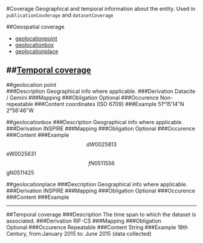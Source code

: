 #Coverage
Geographical and temporal information about the entity.
Used in `publicationCovderage` and `datasetCoverage`

##Geospatial coverage

- [geolocationpoint](#geolocation-point)
- [geolocationbox](#geolocationbox)
- [geolocationplace](#geolocationplace)

##[Temporal coverage](#temporal-coverage-1)
------------------------

##geolocation point  
###Description
Geographical info where applicable.
###Derivation
Datacite / Gemini
###Mapping
###Obligation
Optional
###Occurence
Non-repeatable
###Content 
coordinates (ISO 6709)
###Example
51°15′14″N 2°56′46″W

##geolocationbox
###Description
Geographical info where applicable.
###Derivation
INSPIRE
###Mapping
###Obligation
Optional
###Occurence	
###Content 
###Example 
$$dW0025813$$eW0025631$$fN0511556$$gN0511425

##geolocationplace
###Description
Geographical info where applicable.
###Derivation
INSPIRE
###Mapping
###Obligation
Optional
###Occurence	
###Content 
###Example  

---------------------

##Temporal coverage
###Description
The time span to which the dataset is associated.
###Derivation
RIF-CS
###Mapping
###Obligation	
Optional
###Occurence
Repeatable
###Content 
String
###Example
18th Century, from:January 2015 to: June 2015 (data collected)
